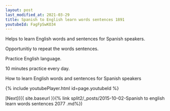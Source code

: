 ```yaml
---
layout: post
last_modified_at: 2021-03-29
title: Spanish to English learn words sentences 1891 
youtubeId: FagFpSwKO34
---
```

 
 
Helps to learn English words and sentences for Spanish speakers.

Opportunitiy to repeat the words sentences. 

Practice English language. 
 
10 minutes practice every day. 
 
How to learn English words and sentences for Spanish speakers 
 
{% include youtubePlayer.html id=page.youtubeId %}
 
 
[Next]({{ site.baseurl }}{% link  split2/_posts/2015-10-02-Spanish to english learn words sentences 2077 .md%})
 
